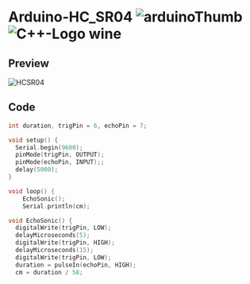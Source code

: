 # Arduino-HC_SR04 ![arduinoThumb](https://github.com/ICAREMAKER/Arduino-HC_SR04/assets/107696317/bb841dbb-29c7-422d-b47c-a2a599ede986) ![C++-Logo wine](https://github.com/ICAREMAKER/Arduino-HC_SR04/assets/107696317/a405d046-5961-4827-bcb3-4f0c21265742)

## Preview
![HCSR04](https://github.com/ICAREMAKER/Arduino-HC_SR04/assets/107696317/6c0422e0-ac34-4e65-92c6-ac16043b499f)

## Code
```C
int duration, trigPin = 6, echoPin = 7;

void setup() {
  Serial.begin(9600);
  pinMode(trigPin, OUTPUT);
  pinMode(echoPin, INPUT);;
  delay(5000);
}

void loop() {
    EchoSonic();
    Serial.println(cm);
```

```C
void EchoSonic() {
  digitalWrite(trigPin, LOW);
  delayMicroseconds(5);
  digitalWrite(trigPin, HIGH);
  delayMicroseconds(15);
  digitalWrite(trigPin, LOW);
  duration = pulseIn(echoPin, HIGH);
  cm = duration / 58;
```
